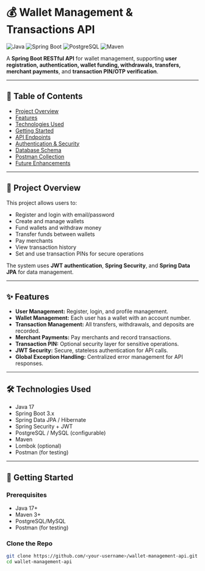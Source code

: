 # 💰 Wallet Management & Transactions API

![Java](https://img.shields.io/badge/Java-17-blue) ![Spring Boot](https://img.shields.io/badge/Spring_Boot-3.x-brightgreen) ![PostgreSQL](https://img.shields.io/badge/PostgreSQL-14-blue) ![Maven](https://img.shields.io/badge/Maven-3.x-red)

A **Spring Boot RESTful API** for wallet management, supporting **user registration, authentication, wallet funding, withdrawals, transfers, merchant payments**, and **transaction PIN/OTP verification**.

---

## 📑 Table of Contents
- [Project Overview](#project-overview)
- [Features](#features)
- [Technologies Used](#technologies-used)
- [Getting Started](#getting-started)
- [API Endpoints](#api-endpoints)
- [Authentication & Security](#authentication--security)
- [Database Schema](#database-schema)
- [Postman Collection](#postman-collection)
- [Future Enhancements](#future-enhancements)

---

## 📝 Project Overview
This project allows users to:

- Register and login with email/password
- Create and manage wallets
- Fund wallets and withdraw money
- Transfer funds between wallets
- Pay merchants
- View transaction history
- Set and use transaction PINs for secure operations  

The system uses **JWT authentication**, **Spring Security**, and **Spring Data JPA** for data management.

---

## ✨ Features
- **User Management:** Register, login, and profile management.
- **Wallet Management:** Each user has a wallet with an account number.
- **Transaction Management:** All transfers, withdrawals, and deposits are recorded.
- **Merchant Payments:** Pay merchants and record transactions.
- **Transaction PIN:** Optional security layer for sensitive operations.
- **JWT Security:** Secure, stateless authentication for API calls.
- **Global Exception Handling:** Centralized error management for API responses.

---

## 🛠 Technologies Used
- Java 17
- Spring Boot 3.x
- Spring Data JPA / Hibernate
- Spring Security + JWT
- PostgreSQL / MySQL (configurable)
- Maven
- Lombok (optional)
- Postman (for testing)

---

## 🚀 Getting Started

### Prerequisites
- Java 17+
- Maven 3+
- PostgreSQL/MySQL
- Postman (for testing)

### Clone the Repo
```bash
git clone https://github.com/<your-username>/wallet-management-api.git
cd wallet-management-api
